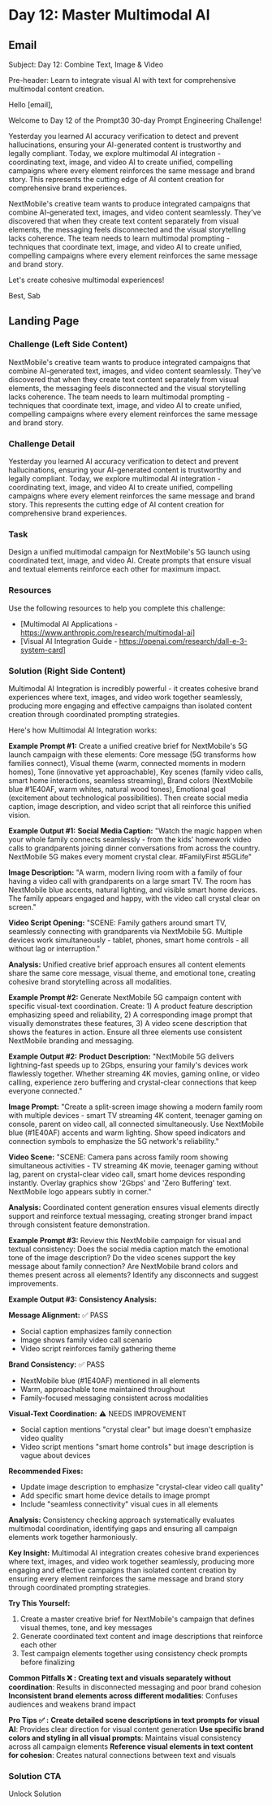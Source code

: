 # Day 12: Master Multimodal AI

## Email
Subject: Day 12: Combine Text, Image & Video

Pre-header: Learn to integrate visual AI with text for comprehensive multimodal content creation.

Hello [email],

Welcome to Day 12 of the Prompt30 30-day Prompt Engineering Challenge!

Yesterday you learned AI accuracy verification to detect and prevent hallucinations, ensuring your AI-generated content is trustworthy and legally compliant. Today, we explore multimodal AI integration - coordinating text, image, and video AI to create unified, compelling campaigns where every element reinforces the same message and brand story. This represents the cutting edge of AI content creation for comprehensive brand experiences.

NextMobile's creative team wants to produce integrated campaigns that combine AI-generated text, images, and video content seamlessly. They've discovered that when they create text content separately from visual elements, the messaging feels disconnected and the visual storytelling lacks coherence. The team needs to learn multimodal prompting - techniques that coordinate text, image, and video AI to create unified, compelling campaigns where every element reinforces the same message and brand story.

Let's create cohesive multimodal experiences!

Best, Sab

## Landing Page

### Challenge (Left Side Content)
NextMobile's creative team wants to produce integrated campaigns that combine AI-generated text, images, and video content seamlessly. They've discovered that when they create text content separately from visual elements, the messaging feels disconnected and the visual storytelling lacks coherence. The team needs to learn multimodal prompting - techniques that coordinate text, image, and video AI to create unified, compelling campaigns where every element reinforces the same message and brand story.

### Challenge Detail
Yesterday you learned AI accuracy verification to detect and prevent hallucinations, ensuring your AI-generated content is trustworthy and legally compliant. Today, we explore multimodal AI integration - coordinating text, image, and video AI to create unified, compelling campaigns where every element reinforces the same message and brand story. This represents the cutting edge of AI content creation for comprehensive brand experiences.

### Task
Design a unified multimodal campaign for NextMobile's 5G launch using coordinated text, image, and video AI. Create prompts that ensure visual and textual elements reinforce each other for maximum impact.

### Resources
Use the following resources to help you complete this challenge:
- [Multimodal AI Applications - https://www.anthropic.com/research/multimodal-ai]
- [Visual AI Integration Guide - https://openai.com/research/dall-e-3-system-card]

### Solution (Right Side Content)
Multimodal AI Integration is incredibly powerful - it creates cohesive brand experiences where text, images, and video work together seamlessly, producing more engaging and effective campaigns than isolated content creation through coordinated prompting strategies.

Here's how Multimodal AI Integration works:

**Example Prompt #1:**
Create a unified creative brief for NextMobile's 5G launch campaign with these elements: Core message (5G transforms how families connect), Visual theme (warm, connected moments in modern homes), Tone (innovative yet approachable), Key scenes (family video calls, smart home interactions, seamless streaming), Brand colors (NextMobile blue #1E40AF, warm whites, natural wood tones), Emotional goal (excitement about technological possibilities). Then create social media caption, image description, and video script that all reinforce this unified vision.

**Example Output #1:**
**Social Media Caption:**
"Watch the magic happen when your whole family connects seamlessly - from the kids' homework video calls to grandparents joining dinner conversations from across the country. NextMobile 5G makes every moment crystal clear. #FamilyFirst #5GLife"

**Image Description:**
"A warm, modern living room with a family of four having a video call with grandparents on a large smart TV. The room has NextMobile blue accents, natural lighting, and visible smart home devices. The family appears engaged and happy, with the video call crystal clear on screen."

**Video Script Opening:**
"SCENE: Family gathers around smart TV, seamlessly connecting with grandparents via NextMobile 5G. Multiple devices work simultaneously - tablet, phones, smart home controls - all without lag or interruption."

**Analysis:** Unified creative brief approach ensures all content elements share the same core message, visual theme, and emotional tone, creating cohesive brand storytelling across all modalities.

**Example Prompt #2:**
Generate NextMobile 5G campaign content with specific visual-text coordination. Create: 1) A product feature description emphasizing speed and reliability, 2) A corresponding image prompt that visually demonstrates these features, 3) A video scene description that shows the features in action. Ensure all three elements use consistent NextMobile branding and messaging.

**Example Output #2:**
**Product Description:**
"NextMobile 5G delivers lightning-fast speeds up to 2Gbps, ensuring your family's devices work flawlessly together. Whether streaming 4K movies, gaming online, or video calling, experience zero buffering and crystal-clear connections that keep everyone connected."

**Image Prompt:**
"Create a split-screen image showing a modern family room with multiple devices - smart TV streaming 4K content, teenager gaming on console, parent on video call, all connected simultaneously. Use NextMobile blue (#1E40AF) accents and warm lighting. Show speed indicators and connection symbols to emphasize the 5G network's reliability."

**Video Scene:**
"SCENE: Camera pans across family room showing simultaneous activities - TV streaming 4K movie, teenager gaming without lag, parent on crystal-clear video call, smart home devices responding instantly. Overlay graphics show '2Gbps' and 'Zero Buffering' text. NextMobile logo appears subtly in corner."

**Analysis:** Coordinated content generation ensures visual elements directly support and reinforce textual messaging, creating stronger brand impact through consistent feature demonstration.

**Example Prompt #3:**
Review this NextMobile campaign for visual and textual consistency: Does the social media caption match the emotional tone of the image description? Do the video scenes support the key message about family connection? Are NextMobile brand colors and themes present across all elements? Identify any disconnects and suggest improvements.

**Example Output #3:**
**Consistency Analysis:**

**Message Alignment:** ✅ PASS
- Social caption emphasizes family connection
- Image shows family video call scenario
- Video script reinforces family gathering theme

**Brand Consistency:** ✅ PASS
- NextMobile blue (#1E40AF) mentioned in all elements
- Warm, approachable tone maintained throughout
- Family-focused messaging consistent across modalities

**Visual-Text Coordination:** ⚠️ NEEDS IMPROVEMENT
- Social caption mentions "crystal clear" but image doesn't emphasize video quality
- Video script mentions "smart home controls" but image description is vague about devices

**Recommended Fixes:**
- Update image description to emphasize "crystal-clear video call quality"
- Add specific smart home device details to image prompt
- Include "seamless connectivity" visual cues in all elements

**Analysis:** Consistency checking approach systematically evaluates multimodal coordination, identifying gaps and ensuring all campaign elements work together harmoniously.

**Key Insight:**
Multimodal AI integration creates cohesive brand experiences where text, images, and video work together seamlessly, producing more engaging and effective campaigns than isolated content creation by ensuring every element reinforces the same message and brand story through coordinated prompting strategies.

**Try This Yourself:**
1. Create a master creative brief for NextMobile's campaign that defines visual themes, tone, and key messages
2. Generate coordinated text content and image descriptions that reinforce each other
3. Test campaign elements together using consistency check prompts before finalizing

**Common Pitfalls ❌ :**
**Creating text and visuals separately without coordination**: Results in disconnected messaging and poor brand cohesion
**Inconsistent brand elements across different modalities**: Confuses audiences and weakens brand impact

**Pro Tips ✅ :**
**Create detailed scene descriptions in text prompts for visual AI**: Provides clear direction for visual content generation
**Use specific brand colors and styling in all visual prompts**: Maintains visual consistency across all campaign elements
**Reference visual elements in text content for cohesion**: Creates natural connections between text and visuals 

### Solution CTA
Unlock Solution 